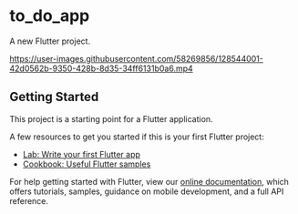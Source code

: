 # to_do_app

A new Flutter project.

https://user-images.githubusercontent.com/58269856/128544001-42d0562b-9350-428b-8d35-34ff6131b0a6.mp4

## Getting Started

This project is a starting point for a Flutter application.

A few resources to get you started if this is your first Flutter project:

- [Lab: Write your first Flutter app](https://flutter.dev/docs/get-started/codelab)
- [Cookbook: Useful Flutter samples](https://flutter.dev/docs/cookbook)

For help getting started with Flutter, view our
[online documentation](https://flutter.dev/docs), which offers tutorials,
samples, guidance on mobile development, and a full API reference.
